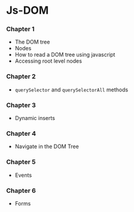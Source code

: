 # Js-DOM

### Chapter 1

- The DOM tree
- Nodes
- How to read a DOM tree using javascript
- Accessing root level nodes

### Chapter 2

- `querySelector` and `querySelectorAll` methods

### Chapter 3

- Dynamic inserts

### Chapter 4

- Navigate in the DOM Tree

### Chapter 5

- Events

### Chapter 6

- Forms
